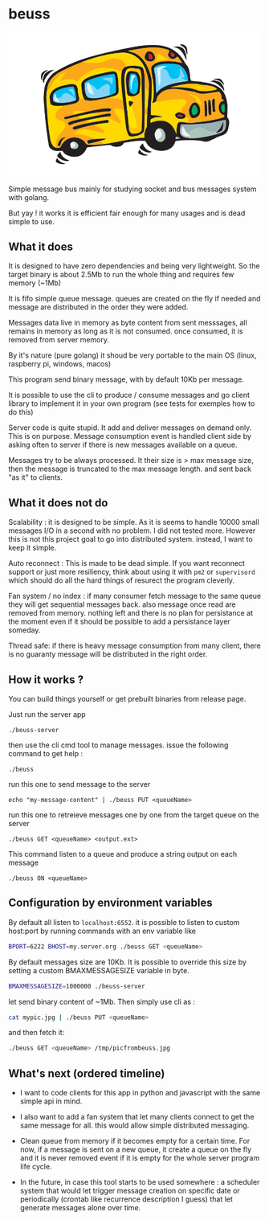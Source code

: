 # beuss

![beuss image](./bus.png)

Simple message bus mainly for studying socket and bus messages system with golang.

But yay ! it works it is efficient fair enough for many usages and is dead simple to use.

## What it does

It is designed to have zero dependencies and being very lightweight. So the target binary is about 2.5Mb to run the whole thing and requires few memory (~1Mb)

It is fifo simple queue message. queues are created on the fly if needed and message are distributed in the order they were added.

Messages data live in memory as byte content from sent messsages, all remains in memory as long as it is not consumed. once consumed, it is removed from server memory.

By it's nature (pure golang) it shoud be very portable to the main OS (linux, raspberry pi, windows, macos)

This program send binary message, with by default 10Kb per message.

It is possible to use the cli to produce / consume messages and go client library to implement it in your own program (see tests for exemples how to do this)

Server code is quite stupid. It add and deliver messages on demand only. This is on purpose. Message consumption event is handled client side by asking often to server if  there is new messages available on a queue.

Messages try to be always processed. It their size is > max message size, then the message is truncated to the max message length. and sent back "as it" to clients.

## What it does not do

Scalability : it is designed to be simple. As it is seems to handle 10000 small messages I/O in a second with no problem. I did not tested more. However this is not this project goal to go into distributed system. instead, I want to keep it simple.

Auto reconnect : This is made to be dead simple. If you want reconnect support or just more resiliency, think about using it with `pm2` or `supervisord` which should do all the hard things of resurect the program cleverly.

Fan system / no index : if many consumer fetch message to the same queue they will get sequential messages back. also message once read are removed from memory. nothing left and there is no plan for persistance at the moment even if it should be possible to add a persistance layer someday.

Thread safe: if there is heavy message consumption from many client, there is no guaranty message will be distributed in the right order.

## How it works ?

You can build things yourself or get prebuilt binaries from release page.

Just run the server app

```
./beuss-server
```

then use the cli cmd tool to manage messages. issue the following command to get help :

```
./beuss
```

run this one to send message to the server

```
echo "my-message-content" | ./beuss PUT <queueName>
```

run this one to retreieve messages one by one from the target queue on the server

```
./beuss GET <queueName> <output.ext>
```

This command listen to a queue and produce a string output on each message

```
./beuss ON <queueName>
```

## Configuration by environment variables

By default all listen to `localhost:6552`. it is possible to listen to custom host:port by running commands with an env variable like

```bash
BPORT=6222 BHOST=my.server.org ./beuss GET <queueName>
```

By default messages size are 10Kb. It is possible to override this size by setting a custom BMAXMESSAGESIZE variable in byte.

```bash
BMAXMESSAGESIZE=1000000 ./beuss-server
```

let send binary content of ~1Mb. Then simply use cli as :

```bash
cat mypic.jpg | ./beuss PUT <queueName>
```

and then fetch it:

```bash
./beuss GET <queueName> /tmp/picfrombeuss.jpg
```


## What's next (ordered timeline)

* I want to code clients for this app in python and javascript with the same simple api in mind.

* I also want to add a fan system that let many clients connect to get the same message for all. this would allow simple distributed messaging.

* Clean queue from memory if it becomes empty for a certain time. For now, if a message is sent on a new queue, it create a queue on the fly and it is never removed event if it is empty for the whole server program life cycle.

* In the future, in case this tool starts to be used somewhere : a scheduler system that would let trigger message creation on specific date or periodically (crontab like recurrence description I guess) that let generate messages alone over time.